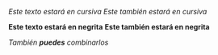 <!-- Write out some of your awesome attributes, and use emphasis (like bold or italics) to identify keywords, programming languages, or skills. --->
*Este texto estará en cursiva*
_Este también estará en cursiva_

**Este texto estará en negrita**
__Este también estará en negrita__

_También **puedes** combinarlos_
